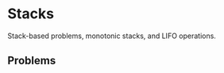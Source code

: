 # Stacks

Stack-based problems, monotonic stacks, and LIFO operations.

## Problems

<!-- Add your solved problems here -->

